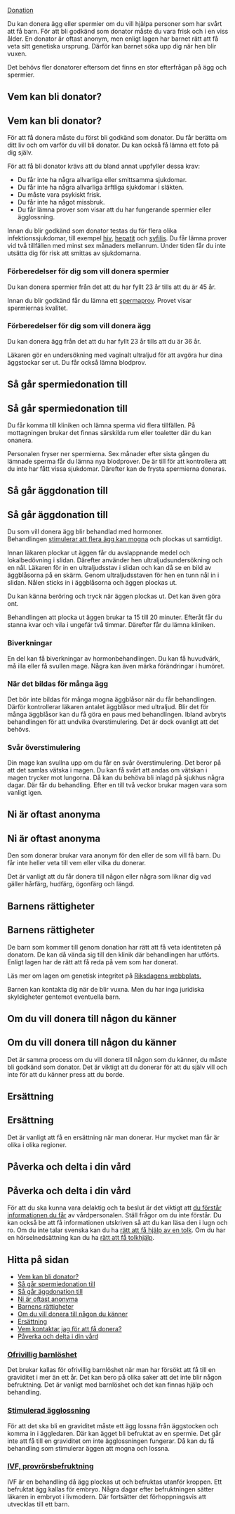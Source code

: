 [Donation](https://www.1177.se/sa-fungerar-varden/donation/)

Du kan donera ägg eller spermier om du vill hjälpa personer som har svårt att få barn. För att bli godkänd som donator måste du vara frisk och i en viss ålder. En donator är oftast anonym, men enligt lagen har barnet rätt att få veta sitt genetiska ursprung. Därför kan barnet söka upp dig när hen blir vuxen.

Det behövs fler donatorer eftersom det finns en stor efterfrågan på ägg och spermier.

Vem kan bli donator?
--------------------

Vem kan bli donator?
--------------------

För att få donera måste du först bli godkänd som donator. Du får berätta om ditt liv och om varför du vill bli donator. Du kan också få lämna ett foto på dig själv.

För att få bli donator krävs att du bland annat uppfyller dessa krav:

*   Du får inte ha några allvarliga eller smittsamma sjukdomar.
*   Du får inte ha några allvarliga ärftliga sjukdomar i släkten.
*   Du måste vara psykiskt frisk.
*   Du får inte ha något missbruk.
*   Du får lämna prover som visar att du har fungerande spermier eller ägglossning.

Innan du blir godkänd som donator testas du för flera olika infektionssjukdomar, till exempel [hiv](https://www.1177.se/sjukdomar--besvar/konsorgan/konssjukdomar/hiv-och-aids/), [hepatit](https://www.1177.se/sjukdomar--besvar/konsorgan/konssjukdomar/hepatit-b/) och [syfilis](https://www.1177.se/sjukdomar--besvar/konsorgan/konssjukdomar/syfilis/). Du får lämna prover vid två tillfällen med minst sex månaders mellanrum. Under tiden får du inte utsätta dig för risk att smittas av sjukdomarna.

### Förberedelser för dig som vill donera spermier

Du kan donera spermier från det att du har fyllt 23 år tills att du är 45 år.

Innan du blir godkänd får du lämna ett [spermaprov](https://www.1177.se/undersokning-behandling/undersokningar-och-provtagning/provtagning-och-matningar/spermaprov/). Provet visar spermiernas kvalitet.

### Förberedelser för dig som vill donera ägg

Du kan donera ägg från det att du har fyllt 23 år tills att du är 36 år.

Läkaren gör en undersökning med vaginalt ultraljud för att avgöra hur dina äggstockar ser ut. Du får också lämna blodprov.

Så går spermiedonation till
---------------------------

Så går spermiedonation till
---------------------------

Du får komma till kliniken och lämna sperma vid flera tillfällen. På mottagningen brukar det finnas särskilda rum eller toaletter där du kan onanera.

Personalen fryser ner spermierna. Sex månader efter sista gången du lämnade sperma får du lämna nya blodprover. De är till för att kontrollera att du inte har fått vissa sjukdomar. Därefter kan de frysta spermierna doneras.

Så går äggdonation till
-----------------------

Så går äggdonation till
-----------------------

Du som vill donera ägg blir behandlad med hormoner. Behandlingen [stimulerar att flera ägg kan mogna](https://www.1177.se/barn--gravid/barnloshet/stimulerad-agglossning/) och plockas ut samtidigt.

Innan läkaren plockar ut äggen får du avslappnande medel och lokalbedövning i slidan. Därefter använder hen ultraljudsundersökning och en nål. Läkaren för in en ultraljudsstav i slidan och kan då se en bild av äggblåsorna på en skärm. Genom ultraljudsstaven för hen en tunn nål in i slidan. Nålen sticks in i äggblåsorna och äggen plockas ut.

Du kan känna beröring och tryck när äggen plockas ut. Det kan även göra ont.

Behandlingen att plocka ut äggen brukar ta 15 till 20 minuter. Efteråt får du stanna kvar och vila i ungefär två timmar. Därefter får du lämna kliniken.

### Biverkningar

En del kan få biverkningar av hormonbehandlingen. Du kan få huvudvärk, må illa eller få svullen mage. Några kan även märka förändringar i humöret.

### När det bildas för många ägg

Det bör inte bildas för många mogna äggblåsor när du får behandlingen. Därför kontrollerar läkaren antalet äggblåsor med ultraljud. Blir det för många äggblåsor kan du få göra en paus med behandlingen. Ibland avbryts behandlingen för att undvika överstimulering. Det är dock ovanligt att det behövs.

### Svår överstimulering

Din mage kan svullna upp om du får en svår överstimulering. Det beror på att det samlas vätska i magen. Du kan få svårt att andas om vätskan i magen trycker mot lungorna. Då kan du behöva bli inlagd på sjukhus några dagar. Där får du behandling. Efter en till två veckor brukar magen vara som vanligt igen.

Ni är oftast anonyma
--------------------

Ni är oftast anonyma
--------------------

Den som donerar brukar vara anonym för den eller de som vill få barn. Du får inte heller veta till vem eller vilka du donerar.

Det är vanligt att du får donera till någon eller några som liknar dig vad gäller hårfärg, hudfärg, ögonfärg och längd. 

Barnens rättigheter
-------------------

Barnens rättigheter
-------------------

De barn som kommer till genom donation har rätt att få veta identiteten på donatorn. De kan då vända sig till den klinik där behandlingen har utförts. Enligt lagen har de rätt att få reda på vem som har donerat.

Läs mer om lagen om genetisk integritet på [Riksdagens webbplats.](http://www.riksdagen.se/sv/dokument-lagar/dokument/svensk-forfattningssamling/lag-2006351-om-genetisk-integritet-mm_sfs-2006-351)

Barnen kan kontakta dig när de blir vuxna. Men du har inga juridiska skyldigheter gentemot eventuella barn.

Om du vill donera till någon du känner
--------------------------------------

Om du vill donera till någon du känner
--------------------------------------

Det är samma process om du vill donera till någon som du känner, du måste bli godkänd som donator. Det är viktigt att du donerar för att du själv vill och inte för att du känner press att du borde.

Ersättning
----------

Ersättning
----------

Det är vanligt att få en ersättning när man donerar. Hur mycket man får är olika i olika regioner.

Påverka och delta i din vård
----------------------------

Påverka och delta i din vård
----------------------------

För att du ska kunna vara delaktig och ta beslut är det viktigt att [du förstår informationen du får](https://www.1177.se/sa-fungerar-varden/var-med-och-bestam-om-din-vard/patientlagen/ "Patientlagen") av vårdpersonalen. Ställ frågor om du inte förstår. Du kan också be att få informationen utskriven så att du kan läsa den i lugn och ro. Om du inte talar svenska kan du ha [rätt att få hjälp av en tolk](https://www.1177.se/sa-fungerar-varden/vard-om-du-kommer-fran-ett-annat-land/tolkning-till-mitt-sprak/ "Tolkning till mitt språk"). Om du har en hörselnedsättning kan du ha [rätt att få tolkhjälp](https://www.1177.se/undersokning-behandling/hjalpmedel/hjalpmedel-for-kognition-och-kommunikation/tolktjanster-vid-funktionsnedsattning/). 

Hitta på sidan
--------------

*   [Vem kan bli donator?](https://www.1177.se/sa-fungerar-varden/donation/att-donera-agg-eller-spermier/#section-11395)
*   [Så går spermiedonation till](https://www.1177.se/sa-fungerar-varden/donation/att-donera-agg-eller-spermier/#section-11396)
*   [Så går äggdonation till](https://www.1177.se/sa-fungerar-varden/donation/att-donera-agg-eller-spermier/#section-11397)
*   [Ni är oftast anonyma](https://www.1177.se/sa-fungerar-varden/donation/att-donera-agg-eller-spermier/#section-11398)
*   [Barnens rättigheter](https://www.1177.se/sa-fungerar-varden/donation/att-donera-agg-eller-spermier/#section-11399)
*   [Om du vill donera till någon du känner](https://www.1177.se/sa-fungerar-varden/donation/att-donera-agg-eller-spermier/#section-11400)
*   [Ersättning](https://www.1177.se/sa-fungerar-varden/donation/att-donera-agg-eller-spermier/#section-11401)
*   [Vem kontaktar jag för att få donera?](https://www.1177.se/sa-fungerar-varden/donation/att-donera-agg-eller-spermier/#section-11402)
*   [Påverka och delta i din vård](https://www.1177.se/sa-fungerar-varden/donation/att-donera-agg-eller-spermier/#section-11403)

### [Ofrivillig barnlöshet](https://www.1177.se/barn--gravid/barnloshet/ofrivillig-barnloshet/)

Det brukar kallas för ofrivillig barnlöshet när man har försökt att få till en graviditet i mer än ett år. Det kan bero på olika saker att det inte blir någon befruktning. Det är vanligt med barnlöshet och det kan finnas hjälp och behandling.

### [Stimulerad ägglossning](https://www.1177.se/barn--gravid/barnloshet/stimulerad-agglossning/)

För att det ska bli en graviditet måste ett ägg lossna från äggstocken och komma in i äggledaren. Där kan ägget bli befruktat av en spermie. Det går inte att få till en graviditet om inte ägglossningen fungerar. Då kan du få behandling som stimulerar äggen att mogna och lossna.

### [IVF, provrörsbefruktning](https://www.1177.se/barn--gravid/barnloshet/ivf-provrorsbefruktning/)

IVF är en behandling då ägg plockas ut och befruktas utanför kroppen. Ett befruktat ägg kallas för embryo. Några dagar efter befruktningen sätter läkaren in embryot i livmodern. Där fortsätter det förhoppningsvis att utvecklas till ett barn.